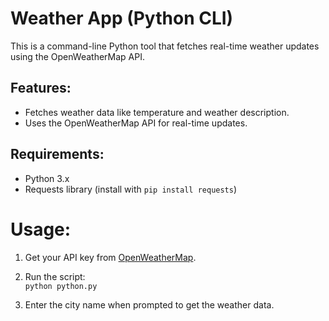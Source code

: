 # Weather App (Python CLI)

This is a command-line Python tool that fetches real-time weather updates using the OpenWeatherMap API.

## Features:
- Fetches weather data like temperature and weather description.
- Uses the OpenWeatherMap API for real-time updates.

## Requirements:
- Python 3.x
- Requests library (install with `pip install requests`)

# Usage:
1. Get your API key from [OpenWeatherMap](https://openweathermap.org/).
  
2. Run the script:  
   `python python.py`
3. Enter the city name when prompted to get the weather data.
